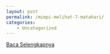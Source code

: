 ```yaml
---
layout: post
permalink: /mimpi-melihat-7-matahari/
categories:
    - Uncategorized
---
```


[Baca Selengkapnya](/07)